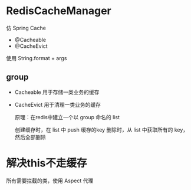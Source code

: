 # RedisCacheManager

仿 Spring Cache

- @Cacheable
- @CacheEvict

使用 String.format + args

## group

- Cacheable 用于存储一类业务的缓存
- CacheEvict 用于清理一类业务的缓存
 
    原理：在redis中建立一个以 group 命名的 list
    
    创建缓存时，在 list 中 push 缓存的key
    删除时，从 list 中获取所有的 key，然后全部删除

# 解决this不走缓存

所有需要拦截的类，使用 Aspect 代理
